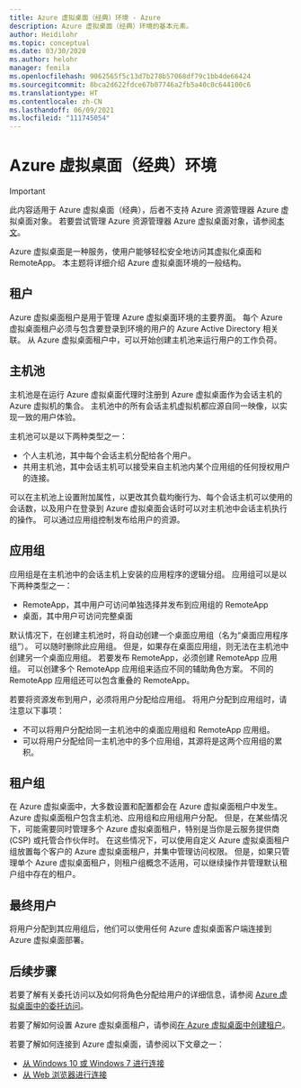 ```yaml
---
title: Azure 虚拟桌面（经典）环境 - Azure
description: Azure 虚拟桌面（经典）环境的基本元素。
author: Heidilohr
ms.topic: conceptual
ms.date: 03/30/2020
ms.author: helohr
manager: femila
ms.openlocfilehash: 9062565f5c13d7b278b57068df79c1bb4de66424
ms.sourcegitcommit: 8bca2d622fdce67b07746a2fb5a40c0c644100c6
ms.translationtype: HT
ms.contentlocale: zh-CN
ms.lasthandoff: 06/09/2021
ms.locfileid: "111745054"
---
```

# <a name="azure-virtual-desktop-classic-environment"></a>Azure 虚拟桌面（经典）环境

>[!IMPORTANT]
>此内容适用于 Azure 虚拟桌面（经典），后者不支持 Azure 资源管理器 Azure 虚拟桌面对象。 若要尝试管理 Azure 资源管理器 Azure 虚拟桌面对象，请参阅[本文](../environment-setup.md)。

Azure 虚拟桌面是一种服务，使用户能够轻松安全地访问其虚拟化桌面和 RemoteApp。 本主题将详细介绍 Azure 虚拟桌面环境的一般结构。

## <a name="tenants"></a>租户

Azure 虚拟桌面租户是用于管理 Azure 虚拟桌面环境的主要界面。 每个 Azure 虚拟桌面租户必须与包含要登录到环境的用户的 Azure Active Directory 相关联。 从 Azure 虚拟桌面租户中，可以开始创建主机池来运行用户的工作负荷。

## <a name="host-pools"></a>主机池

主机池是在运行 Azure 虚拟桌面代理时注册到 Azure 虚拟桌面作为会话主机的 Azure 虚拟机的集合。 主机池中的所有会话主机虚拟机都应源自同一映像，以实现一致的用户体验。

主机池可以是以下两种类型之一：

- 个人主机池，其中每个会话主机分配给各个用户。
- 共用主机池，其中会话主机可以接受来自主机池内某个应用组的任何授权用户的连接。

可以在主机池上设置附加属性，以更改其负载均衡行为、每个会话主机可以使用的会话数，以及用户在登录到 Azure 虚拟桌面会话时可以对主机池中会话主机执行的操作。 可以通过应用组控制发布给用户的资源。

## <a name="app-groups"></a>应用组

应用组是在主机池中的会话主机上安装的应用程序的逻辑分组。 应用组可以是以下两种类型之一：

- RemoteApp，其中用户可访问单独选择并发布到应用组的 RemoteApp
- 桌面，其中用户可访问完整桌面

默认情况下，在创建主机池时，将自动创建一个桌面应用组（名为“桌面应用程序组”）。 可以随时删除此应用组。 但是，如果存在桌面应用组，则无法在主机池中创建另一个桌面应用组。 若要发布 RemoteApp，必须创建 RemoteApp 应用组。 可以创建多个 RemoteApp 应用组来适应不同的辅助角色方案。 不同的 RemoteApp 应用组还可以包含重叠的 RemoteApp。

若要将资源发布到用户，必须将用户分配给应用组。 将用户分配到应用组时，请注意以下事项：

- 不可以将用户分配给同一主机池中的桌面应用组和 RemoteApp 应用组。
- 可以将用户分配给同一主机池中的多个应用组，其源将是这两个应用组的累积。

## <a name="tenant-groups"></a>租户组

在 Azure 虚拟桌面中，大多数设置和配置都会在 Azure 虚拟桌面租户中发生。 Azure 虚拟桌面租户包含主机池、应用组和应用组用户分配。 但是，在某些情况下，可能需要同时管理多个 Azure 虚拟桌面租户，特别是当你是云服务提供商 (CSP) 或托管合作伙伴时。 在这些情况下，可以使用自定义 Azure 虚拟桌面租户组放置每个客户的 Azure 虚拟桌面租户，并集中管理访问权限。 但是，如果只管理单个 Azure 虚拟桌面租户，则租户组概念不适用，可以继续操作并管理默认租户组中存在的租户。

## <a name="end-users"></a>最终用户

将用户分配到其应用组后，他们可以使用任何 Azure 虚拟桌面客户端连接到 Azure 虚拟桌面部署。

## <a name="next-steps"></a>后续步骤

若要了解有关委托访问以及如何将角色分配给用户的详细信息，请参阅 [Azure 虚拟桌面中的委托访问](delegated-access-virtual-desktop-2019.md)。

若要了解如何设置 Azure 虚拟桌面租户，请参阅[在 Azure 虚拟桌面中创建租户](tenant-setup-azure-active-directory.md)。

若要了解如何连接到 Azure 虚拟桌面，请参阅以下文章之一：

- [从 Windows 10 或 Windows 7 进行连接](connect-windows-7-10-2019.md)
- [从 Web 浏览器进行连接](connect-web-2019.md)
